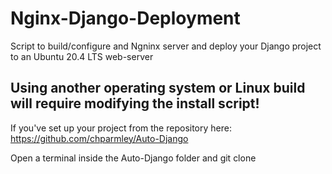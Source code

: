 # Nginx-Django-Deployment
Script to build/configure and Ngninx server and deploy your Django project to an Ubuntu 20.4 LTS web-server

Using another operating system or Linux build will require modifying the install script!
----------------------------------------------------------------------------------------

If you've set up your project from the repository here:
https://github.com/chparmley/Auto-Django

Open a terminal inside the Auto-Django folder and git clone 
